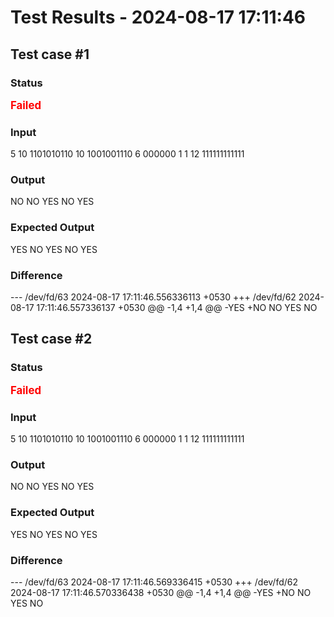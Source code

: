 # Test Results - 2024-08-17 17:11:46
## Test case #1

### Status
<span style="color:red; font-weight:bold; font-size:larger;">Failed</span>

### Input
5
10
1101010110
10
1001001110
6
000000
1
1
12
111111111111


### Output
NO
NO
YES
NO
YES

### Expected Output
YES
NO
YES
NO
YES

### Difference
--- /dev/fd/63	2024-08-17 17:11:46.556336113 +0530
+++ /dev/fd/62	2024-08-17 17:11:46.557336137 +0530
@@ -1,4 +1,4 @@
-YES
+NO
 NO
 YES
 NO

## Test case #2

### Status
<span style="color:red; font-weight:bold; font-size:larger;">Failed</span>

### Input
5
10
1101010110
10
1001001110
6
000000
1
1
12
111111111111


### Output
NO
NO
YES
NO
YES

### Expected Output
YES
NO
YES
NO
YES

### Difference
--- /dev/fd/63	2024-08-17 17:11:46.569336415 +0530
+++ /dev/fd/62	2024-08-17 17:11:46.570336438 +0530
@@ -1,4 +1,4 @@
-YES
+NO
 NO
 YES
 NO

